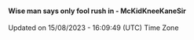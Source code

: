 #### Wise man says only fool rush in - McKidKneeKaneSir
Updated on 15/08/2023 - 16:09:49 (UTC) Time Zone

